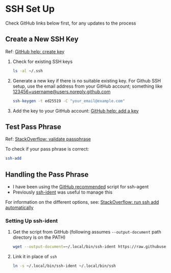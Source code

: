 # SSH Set Up

Check GitHub links below first, for any updates to the process

## Create a New SSH Key

Ref: [GitHub help: create key][create-key]

1. Check for existing SSH keys

    ```bash
    ls -al ~/.ssh
    ```

2. Generate a new key if there is no suitable existing key. For Github SSH setup, use the email address from your GitHub account; something like 123456+username@users.noreply.github.com

    ```bash
    ssh-keygen -t ed25519 -C "your_email@example.com"
    ```

3. Add the key to your GitHub account: [GitHub help: add a key][add-key]

## Test Pass Phrase

Ref: [StackOverflow: validate passphrase][validate-passphrase]

To check if your pass phrase is correct:

```bash
ssh-add
```

## Handling the Pass Phrase

- I have been using the [GitHub recommended][agent-script] script for ssh-agent
- Previously [ssh-ident][ssh-ident] was useful to manage this

For information on the different options, see: [StackOverflow: run ssh add automatically][auto-ssh-add]

### Setting Up ssh-ident

1. Get the script from GitHub (following assumes `--output-document` path directory is on the PATH)

    ```bash
    wget --output-document=~/.local/bin/ssh-ident https://raw.githubusercontent.com/ccontavalli/ssh-ident/master/ssh-ident
    ```

2. Link it in place of `ssh`

    ```bash
    ln -s ~/.local/bin/ssh-ident ~/.local/bin/ssh
    ```

[create-key]: https://help.github.com/en/github/authenticating-to-github/generating-a-new-ssh-key-and-adding-it-to-the-ssh-agent
[add-key]: https://help.github.com/en/github/authenticating-to-github/adding-a-new-ssh-key-to-your-github-account
[validate-passphrase]: https://stackoverflow.com/questions/4411457/how-do-i-verify-check-test-validate-my-ssh-passphrase
[ssh-ident]: https://github.com/ccontavalli/ssh-ident
[agent-script]: https://help.github.com/en/github/authenticating-to-github/working-with-ssh-key-passphrases#auto-launching-ssh-agent-on-git-for-windows
[auto-ssh-add]: https://unix.stackexchange.com/questions/90853/how-can-i-run-ssh-add-automatically-without-a-password-prompt/90869#90869
